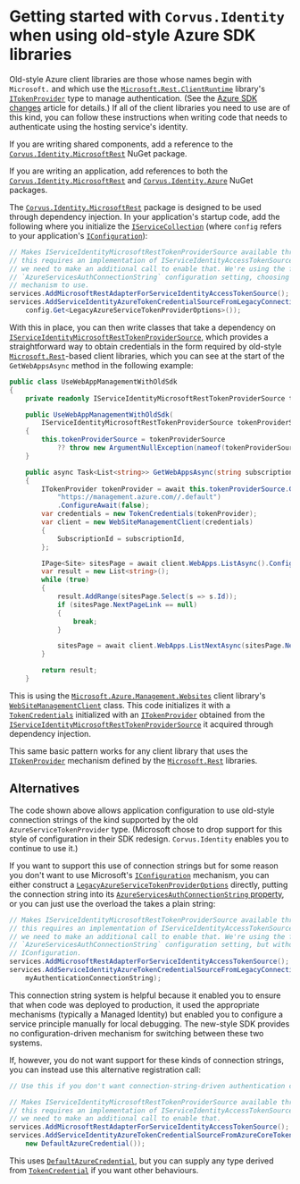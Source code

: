 # Getting started with `Corvus.Identity` when using old-style Azure SDK libraries

Old-style Azure client libraries are those whose names begin with `Microsoft.` and which use the [`Microsoft.Rest.ClientRuntime`](https://www.nuget.org/packages/Microsoft.Rest.ClientRuntime/) library's [`ITokenProvider`](xref:Microsoft.Rest.ITokenProvider) type to manage authentication. (See the [Azure SDK changes](old-vs-new-azure-sdk.md) article for details.) If all of the client libraries you need to use are of this kind, you can follow these instructions when writing code that needs to authenticate using the hosting service's identity.

If you are writing shared components, add a reference to the [`Corvus.Identity.MicrosoftRest`](https://www.nuget.org/packages/Corvus.Identity.MicrosoftRest/) NuGet package.

If you are writing  an application, add references to both the [`Corvus.Identity.MicrosoftRest`](https://www.nuget.org/packages/Corvus.Identity.MicrosoftRest/) and [`Corvus.Identity.Azure`](https://www.nuget.org/packages/Corvus.Identity.Azure/) NuGet packages.

The [`Corvus.Identity.MicrosoftRest`](https://www.nuget.org/packages/Corvus.Identity.MicrosoftRest/) package is designed to be used through dependency injection. In your application's startup code, add the following where you initialize the [`IServiceCollection`](xref:Microsoft.Extensions.DependencyInjection.IServiceCollection) (where `config` refers to your application's [`IConfiguration`](xref:Microsoft.Extensions.Configuration.IConfiguration)):

```cs
// Makes IServiceIdentityMicrosoftRestTokenProviderSource available through DI. Note that
// this requires an implementation of IServiceIdentityAccessTokenSource to be available, so
// we need to make an additional call to enable that. We're using the form that supports an
// `AzureServicesAuthConnectionString` configuration setting, choosing which credentials
// mechanism to use.
services.AddMicrosoftRestAdapterForServiceIdentityAccessTokenSource();
services.AddServiceIdentityAzureTokenCredentialSourceFromLegacyConnectionString(
    config.Get<LegacyAzureServiceTokenProviderOptions>());
```

With this in place, you can then write classes that take a dependency on [`IServiceIdentityMicrosoftRestTokenProviderSource`](xref:Corvus.Identity.ClientAuthentication.MicrosoftRest.IServiceIdentityMicrosoftRestTokenProviderSource), which provides a straightforward way to obtain credentials in the form required by old-style [`Microsoft.Rest`](xref:Microsoft.Rest)-based client libraries, which you can see at the start of the `GetWebAppsAsync` method in the following example:

```cs
public class UseWebAppManagementWithOldSdk
{
    private readonly IServiceIdentityMicrosoftRestTokenProviderSource tokenProviderSource;

    public UseWebAppManagementWithOldSdk(
        IServiceIdentityMicrosoftRestTokenProviderSource tokenProviderSource)
    {
        this.tokenProviderSource = tokenProviderSource
            ?? throw new ArgumentNullException(nameof(tokenProviderSource));
    }

    public async Task<List<string>> GetWebAppsAsync(string subscriptionId)
    {
        ITokenProvider tokenProvider = await this.tokenProviderSource.GetTokenProviderAsync(
            "https://management.azure.com//.default")
            .ConfigureAwait(false);
        var credentials = new TokenCredentials(tokenProvider);
        var client = new WebSiteManagementClient(credentials)
        {
            SubscriptionId = subscriptionId,
        };

        IPage<Site> sitesPage = await client.WebApps.ListAsync().ConfigureAwait(false);
        var result = new List<string>();
        while (true)
        {
            result.AddRange(sitesPage.Select(s => s.Id));
            if (sitesPage.NextPageLink == null)
            {
                break;
            }

            sitesPage = await client.WebApps.ListNextAsync(sitesPage.NextPageLink).ConfigureAwait(false);
        }

        return result;
    }
```

This is using the [`Microsoft.Azure.Management.Websites`](https://www.nuget.org/packages/Microsoft.Azure.Management.Websites/) client library's [`WebSiteManagementClient`](xref:Microsoft.Azure.Management.WebSites.WebSiteManagementClient) class. This code initializes it with a [`TokenCredentials`](xref:Microsoft.Rest.TokenCredentials) initialized with an [`ITokenProvider`](xref:Microsoft.Rest.ITokenProvider) obtained from the [`IServiceIdentityMicrosoftRestTokenProviderSource`](xref:Corvus.Identity.ClientAuthentication.MicrosoftRest.IServiceIdentityMicrosoftRestTokenProviderSource) it acquired through dependency injection.

This same basic pattern works for any client library that uses the [`ITokenProvider`](xref:Microsoft.Rest.ITokenProvider) mechanism defined by the [`Microsoft.Rest`](xref:Microsoft.Rest) libraries.

## Alternatives

The code shown above allows application configuration to use old-style connection strings of the kind supported by the old `AzureServiceTokenProvider` type. (Microsoft chose to drop support for this style of configuration in their SDK redesign. `Corvus.Identity` enables you to continue to use it.)

If you want to support this use of connection strings but for some reason you don't want to use Microsoft's [`IConfiguration`](xref:Microsoft.Extensions.Configuration.IConfiguration) mechanism, you can either construct a [`LegacyAzureServiceTokenProviderOptions`](xref:Corvus.Identity.ClientAuthentication.Azure.LegacyAzureServiceTokenProviderOptions) directly, putting the connection string into its [`AzureServicesAuthConnectionString` property](xref:Corvus.Identity.ClientAuthentication.Azure.LegacyAzureServiceTokenProviderOptions.AzureServicesAuthConnectionString), or you can just use the overload the takes a plain string:

```cs
// Makes IServiceIdentityMicrosoftRestTokenProviderSource available through DI. Note that
// this requires an implementation of IServiceIdentityAccessTokenSource to be available, so
// we need to make an additional call to enable that. We're using the form that supports an
// `AzureServicesAuthConnectionString` configuration setting, but without having to use
// IConfiguration.
services.AddMicrosoftRestAdapterForServiceIdentityAccessTokenSource();
services.AddServiceIdentityAzureTokenCredentialSourceFromLegacyConnectionString(
    myAuthenticationConnectionString);
```

This connection string system is helpful because it enabled you to ensure that when code was deployed to production, it used the appropriate mechanisms (typically a Managed Identity) but enabled you to configure a service principle manually for local debugging. The new-style SDK provides no configuration-driven mechanism for switching between these two systems.

If, however, you do not want support for these kinds of connection strings, you can instead use this alternative registration call:

```cs
// Use this if you don't want connection-string-driven authentication configuration.

// Makes IServiceIdentityMicrosoftRestTokenProviderSource available through DI. Note that
// this requires an implementation of IServiceIdentityAccessTokenSource to be available, so
// we need to make an additional call to enable that.
services.AddMicrosoftRestAdapterForServiceIdentityAccessTokenSource();
services.AddServiceIdentityAzureTokenCredentialSourceFromAzureCoreTokenCredential(
    new DefaultAzureCredential());
```

This uses [`DefaultAzureCredential`](xref:Azure.Identity.DefaultAzureCredential), but you can supply any type derived from [`TokenCredential`](xref:Azure.Core.TokenCredential) if you want other behaviours.
